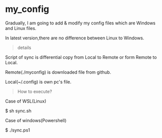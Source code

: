 # my_config

Gradually, I am going to add & modify my config files which are Windows and Linux files.

In latest version,there are no difference between Linux to Windows.


> details

Script of sync is differential copy from Local to Remote or form Remote to Local.

Remote(./myconfig) is downloaded file from github.

Local(~/.config) is own pc's file.

> How to execute?

Case of WSL(Linux)

$ sh sync.sh

Case of windows(Powershell)

$ ./sync.ps1
